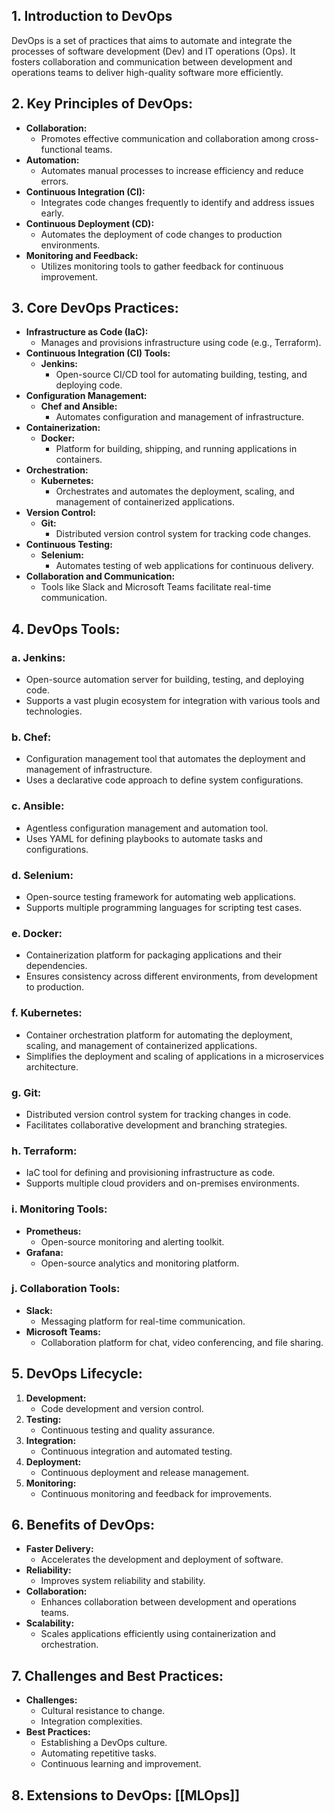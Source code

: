 ## 1. **Introduction to DevOps**
DevOps is a set of practices that aims to automate and integrate the processes of software development (Dev) and IT operations (Ops). It fosters collaboration and communication between development and operations teams to deliver high-quality software more efficiently.

## 2. **Key Principles of DevOps:**
- **Collaboration:**
  - Promotes effective communication and collaboration among cross-functional teams.
- **Automation:**
  - Automates manual processes to increase efficiency and reduce errors.
- **Continuous Integration (CI):**
  - Integrates code changes frequently to identify and address issues early.
- **Continuous Deployment (CD):**
  - Automates the deployment of code changes to production environments.
- **Monitoring and Feedback:**
  - Utilizes monitoring tools to gather feedback for continuous improvement.
## 3. **Core DevOps Practices:**
- **Infrastructure as Code (IaC):**
  - Manages and provisions infrastructure using code (e.g., Terraform).
- **Continuous Integration (CI) Tools:**
  - **Jenkins:**
    - Open-source CI/CD tool for automating building, testing, and deploying code.
- **Configuration Management:**
  - **Chef and Ansible:**
    - Automates configuration and management of infrastructure.
- **Containerization:**
  - **Docker:**
    - Platform for building, shipping, and running applications in containers.
- **Orchestration:**
  - **Kubernetes:**
    - Orchestrates and automates the deployment, scaling, and management of containerized applications.
- **Version Control:**
  - **Git:**
    - Distributed version control system for tracking code changes.
- **Continuous Testing:**
  - **Selenium:**
    - Automates testing of web applications for continuous delivery.
- **Collaboration and Communication:**
  - Tools like Slack and Microsoft Teams facilitate real-time communication.

## 4. **DevOps Tools:**

### a. **Jenkins:**
- Open-source automation server for building, testing, and deploying code.
- Supports a vast plugin ecosystem for integration with various tools and technologies.

### b. **Chef:**
- Configuration management tool that automates the deployment and management of infrastructure.
- Uses a declarative code approach to define system configurations.

### c. **Ansible:**
- Agentless configuration management and automation tool.
- Uses YAML for defining playbooks to automate tasks and configurations.

### d. **Selenium:**
- Open-source testing framework for automating web applications.
- Supports multiple programming languages for scripting test cases.

### e. **Docker:**
- Containerization platform for packaging applications and their dependencies.
- Ensures consistency across different environments, from development to production.

### f. **Kubernetes:**
- Container orchestration platform for automating the deployment, scaling, and management of containerized applications.
- Simplifies the deployment and scaling of applications in a microservices architecture.

### g. **Git:**
- Distributed version control system for tracking changes in code.
- Facilitates collaborative development and branching strategies.

### h. **Terraform:**
- IaC tool for defining and provisioning infrastructure as code.
- Supports multiple cloud providers and on-premises environments.

### i. **Monitoring Tools:**
- **Prometheus:**
  - Open-source monitoring and alerting toolkit.
- **Grafana:**
  - Open-source analytics and monitoring platform.

### j. **Collaboration Tools:**
- **Slack:**
  - Messaging platform for real-time communication.
- **Microsoft Teams:**
  - Collaboration platform for chat, video conferencing, and file sharing.

## 5. **DevOps Lifecycle:**
1. **Development:**
   - Code development and version control.
2. **Testing:**
   - Continuous testing and quality assurance.
3. **Integration:**
   - Continuous integration and automated testing.
4. **Deployment:**
   - Continuous deployment and release management.
5. **Monitoring:**
   - Continuous monitoring and feedback for improvements.

## 6. **Benefits of DevOps:**
- **Faster Delivery:**
  - Accelerates the development and deployment of software.
- **Reliability:**
  - Improves system reliability and stability.
- **Collaboration:**
  - Enhances collaboration between development and operations teams.
- **Scalability:**
  - Scales applications efficiently using containerization and orchestration.

## 7. **Challenges and Best Practices:**
- **Challenges:**
  - Cultural resistance to change.
  - Integration complexities.
- **Best Practices:**
  - Establishing a DevOps culture.
  - Automating repetitive tasks.
  - Continuous learning and improvement.


## 8. **Extensions to DevOps: [[MLOps]]**
